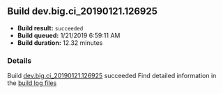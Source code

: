 ## Build dev.big.ci_20190121.126925
- **Build result:** `succeeded`
- **Build queued:** 1/21/2019 6:59:11 AM
- **Build duration:** 12.32 minutes
### Details
Build [dev.big.ci_20190121.126925](https://winappstudio.visualstudio.com/web/build.aspx?pcguid=a4ef43be-68ce-4195-a619-079b4d9834c2&builduri=vstfs%3a%2f%2f%2fBuild%2fBuild%2f26925) succeeded
Find detailed information in the [build log files](https://uwpctdiags.blob.core.windows.net/buildlogs/dev.big.ci_20190121.126925_logs.zip)
